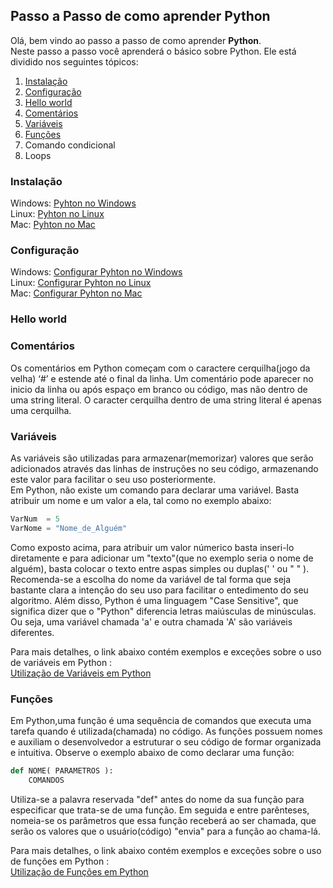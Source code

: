 ## Passo a Passo de como aprender Python

Olá, bem vindo ao passo a passo de como aprender **Python**.  
Neste passo a passo você aprenderá o básico sobre Python. Ele está dividido nos seguintes tópicos:

1. [Instalação](https://github.com/matanjos/ProjetoFinalEngSoftware3/blob/main/Passo_a_passo_Python.md#instala%C3%A7%C3%A3o)  
2. [Configuração](https://github.com/matanjos/ProjetoFinalEngSoftware3/blob/main/Passo_a_passo_Python.md#configura%C3%A7%C3%A3o)  
3. [Hello world](https://github.com/matanjos/ProjetoFinalEngSoftware3/blob/main/Passo_a_passo_Python.md#hello-world)  
4. [Comentários](https://github.com/matanjos/ProjetoFinalEngSoftware3/blob/main/Passo_a_passo_Python.md#coment%C3%A1rios)  
5. [Variáveis](https://github.com/matanjos/ProjetoFinalEngSoftware3/blob/main/Passo_a_passo_Python.md#vari%C3%A1veis)  
6. [Funções](https://github.com/matanjos/ProjetoFinalEngSoftware3/blob/main/Passo_a_passo_Python.md#fun%C3%A7%C3%B5es)  
7. Comando condicional  
8. Loops

### Instalação  

Windows: [Pyhton no Windows](https://docs.python.org/pt-br/3/using/windows.html#the-full-installer)  
Linux: [Pyhton no Linux](https://docs.python.org/pt-br/3/using/unix.html?highlight=linux#getting-and-installing-the-latest-version-of-python)  
Mac: [Pyhton no Mac](https://docs.python.org/pt-br/3/using/mac.html?highlight=mac#getting-and-installing-macpython)  

### Configuração  

Windows: [Configurar Pyhton no Windows](https://docs.python.org/pt-br/3/using/windows.html#configuring-python)  
Linux: [Configurar Pyhton no Linux](https://docs.python.org/pt-br/3/using/unix.html?highlight=linux#getting-and-installing-the-latest-version-of-python)  
Mac: [Configurar Pyhton no Mac](https://docs.python.org/pt-br/3/using/mac.html?highlight=mac#getting-and-installing-macpython)  

### Hello world  


### Comentários  

Os comentários em Python começam com o caractere cerquilha(jogo da velha) ‘#’ e estende até o final da linha. 
Um comentário pode aparecer no inicio da linha ou após espaço em branco ou código, mas não dentro de uma string literal. 
O caracter cerquilha dentro de uma string literal é apenas uma cerquilha.  


### Variáveis

As variáveis são utilizadas para armazenar(memorizar) valores que serão adicionados através das linhas de instruções no seu código, armazenando este valor para facilitar o seu uso posteriormente.  
Em Python, não existe um comando para declarar uma variável. Basta atribuir um nome e um valor a ela, tal como no exemplo abaixo:  
```python
VarNum  = 5  
VarNome = "Nome_de_Alguém"  
```
Como exposto acima, para atribuir um valor númerico basta inseri-lo diretamente e para adicionar um "texto"(que no exemplo seria o nome de alguém), basta colocar o texto entre aspas simples ou duplas(' '  ou "  " ).  
Recomenda-se a escolha do nome da variável de tal forma que seja bastante clara a intenção do seu uso para facilitar o entedimento do seu algoritmo. Além disso, Python é uma linguagem "Case Sensitive", que significa dizer que o "Python" diferencia letras maiúsculas de minúsculas. Ou seja, uma variável chamada 'a' e outra chamada 'A' são variáveis diferentes.  
  
 Para mais detalhes, o link abaixo contém exemplos e exceções sobre o uso de variáveis em Python :  
 [Utilização de Variáveis em Python](https://www.explorandoti.com.br/o-que-sao-variaveis-e-como-funcionam-no-python-3/)  
   
     
 ### Funções  
   
 Em Python,uma função é uma sequência de comandos que executa uma tarefa quando é utilizada(chamada) no código. As funções possuem nomes e auxiliam o desenvolvedor a estruturar o seu código de formar organizada e intuitiva. Observe o exemplo abaixo de como declarar uma função:  
   
```python
def NOME( PARAMETROS ):
    COMANDOS  
```

Utiliza-se a palavra reservada "def" antes do nome da sua função para especificar que trata-se de uma função. Em seguida e entre parênteses, nomeia-se os parâmetros que essa função receberá ao ser chamada, que serão os valores que o usuário(código) "envia" para a função ao chama-lá.  
  
Para mais detalhes, o link abaixo contém exemplos e exceções sobre o uso de funções em Python :  
[Utilização de Funções em Python](https://panda.ime.usp.br/pensepy/static/pensepy/05-Funcoes/funcoes.html)  



